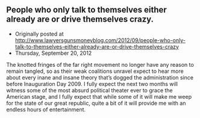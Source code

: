 ## People who only talk to themselves either already are or drive themselves crazy.

 * Originally posted at http://www.lawyersgunsmoneyblog.com/2012/09/people-who-only-talk-to-themselves-either-already-are-or-drive-themselves-crazy
 * Thursday, September 20, 2012

The knotted fringes of the far right movement no longer have any reason to remain tangled, so as their weak coalitions unravel expect to hear more about every inane and insane theory that’s dogged the administration since before Inauguration Day 2009. I fully expect the next two months will witness some of the most absurd political theater ever to grace the American stage, and I fully expect that while some of it will make me weep for the state of our great republic, quite a bit of it will provide me with an endless hours of entertainment.